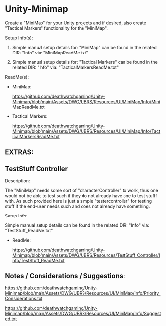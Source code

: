 # Unity-Minimap

 Create a "MiniMap" for your Unity projects and if desired, also create "Tactical Markers" functionality for the "MiniMap".

Setup Info(s):

 1) Simple manual setup details for: "MiniMap" can be found in the related DIR: "Info" via: "MiniMapReadMe.txt"

 2) Simple manual setup details for: "Tactical Markers" can be found in the related DIR: "Info" via: "TacticalMarkersReadMe.txt"

 ReadMe(s):

 * MiniMap:

   https://github.com/deathwatchgaming/Unity-Minimap/blob/main/Assets/DWG/UBRS/Resources/UI/MiniMap/Info/MiniMapReadMe.txt

 * Tactical Markers:

   https://github.com/deathwatchgaming/Unity-Minimap/blob/main/Assets/DWG/UBRS/Resources/UI/MiniMap/Info/TacticalMarkersReadMe.txt


 EXTRAS:
---------


 TestStuff Controller
-------------------------

Description:

 The "MiniMap" needs some sort of "characterController" to work, thus one would not be able to test such 
 if they do not already have one to test stufff with. As such provided here is just a simple 
 "testercontroller" for testing stuff if the end-user needs such and does not already have something.

Setup Info:

 Simple manual setup details can be found in the related DIR: "Info" via: "TestStuff_ReadMe.txt"

 * ReadMe:

   https://github.com/deathwatchgaming/Unity-Minimap/blob/main/Assets/DWG/UBRS/Resources/TestStuff_Controller/Info/TestStuff_ReadMe.txt

 
 Notes / Considerations / Suggestions:
---------------------------------------

 https://github.com/deathwatchgaming/Unity-Minimap/blob/main/Assets/DWG/UBRS/Resources/UI/MiniMap/Info/Priority_Considerations.txt

 https://github.com/deathwatchgaming/Unity-Minimap/blob/main/Assets/DWG/UBRS/Resources/UI/MiniMap/Info/Suggested.txt 

